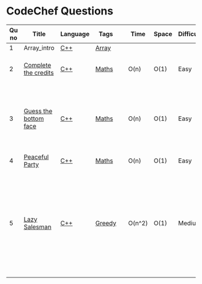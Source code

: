 # CodeChef Questions

| Qu no | Title       |  Language   | Tags |      | Time   | Space  | Difficulty  |     | Approach    | 
| --    | ----------- | ----------- | ---  | ---- | -----  |  ---   | ----------- | --- | ----------- |
| 1     | Array_intro       | [C++](https://github.com/Rikhldr0267/Code-Insight/blob/main/CodeChef/Array/C%2B%2B/array_intro.cpp) | [Array](./Arrays/Arrays_README.md) |
| 2     | [Complete the credits ](https://www.codechef.com/problems/CREDITS)|[C++](https://github.com/C-a-thing/Code-Insight/blob/main/CodeChef/Maths/C%2B%2B/Complete%20the%20credits.cpp)|[Maths](/CodeChef/Maths/Maths.md)  | | O(n)  |  O(1)   | Easy |  | Using of proper **if-else** conditions |
| 3    | [Guess the bottom face ](https://www.codechef.com/problems/BOTTOM)|[C++](https://github.com/C-a-thing/Code-Insight/blob/main/CodeChef/Maths/C%2B%2B/Guess%20the%20bottom%20face.cpp)|[Maths](/CodeChef/Maths/Maths.md)  | | O(n)  |  O(1)   | Easy |  | <ol><li>Subtract the given value from 7</li> <li>print the value</li></ol> |
| 4     | [Peaceful Party](https://www.codechef.com/problems/MAYOR_PARTY)|[C++](https://github.com/C-a-thing/Code-Insight/blob/main/CodeChef/Maths/C%2B%2B/Peaceful%20Party%20.cpp)|[Maths](/CodeChef/Maths/Maths.md)  | | O(n)  |  O(1)   | Easy |  |Arithmetic Operation |
| 5     | [Lazy Salesman](https://www.codechef.com/problems/HOLIDAYS)|[C++](https://github.com/C-a-thing/Code-Insight/blob/main/CodeChef/Greedy/C%2B%2B/Lazy%20Salesman.cpp)|[Greedy](/CodeChef/Greedy/Greedy.md)  | | O(n^2)  |  O(1)   | Medium |  |<li>Sort the array in **descending order**</li><li>Iterate the array and add the value</li><li>Check in each step if it has exceded the value of W</li> |

